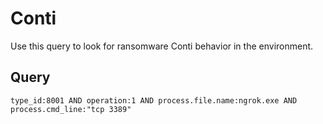 # Conti

Use this query to look for ransomware Conti behavior in the environment.

## Query

```
type_id:8001 AND operation:1 AND process.file.name:ngrok.exe AND process.cmd_line:"tcp 3389"
```
